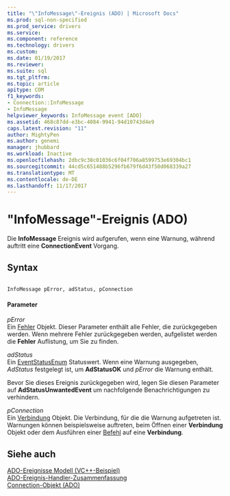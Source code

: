 ```yaml
---
title: "\"InfoMessage\"-Ereignis (ADO) | Microsoft Docs"
ms.prod: sql-non-specified
ms.prod_service: drivers
ms.service: 
ms.component: reference
ms.technology: drivers
ms.custom: 
ms.date: 01/19/2017
ms.reviewer: 
ms.suite: sql
ms.tgt_pltfrm: 
ms.topic: article
apitype: COM
f1_keywords:
- Connection::InfoMessage
- InfoMessage
helpviewer_keywords: InfoMessage event [ADO]
ms.assetid: 468c87dd-e3bc-4084-9941-94d10743d4e9
caps.latest.revision: "11"
author: MightyPen
ms.author: genemi
manager: jhubbard
ms.workload: Inactive
ms.openlocfilehash: 2dbc9c38c01036c6f04f706a8599753e69304bc1
ms.sourcegitcommit: 44cd5c651488b5296fb679f6d43f50d068339a27
ms.translationtype: MT
ms.contentlocale: de-DE
ms.lasthandoff: 11/17/2017
---
```

# <a name="infomessage-event-ado"></a>"InfoMessage"-Ereignis (ADO)
Die **InfoMessage** Ereignis wird aufgerufen, wenn eine Warnung, während auftritt eine **ConnectionEvent** Vorgang.  
  
## <a name="syntax"></a>Syntax  
  
```  
  
InfoMessage pError, adStatus, pConnection  
```  
  
#### <a name="parameters"></a>Parameter  
 *pError*  
 Ein [Fehler](../../../ado/reference/ado-api/error-object.md) Objekt. Dieser Parameter enthält alle Fehler, die zurückgegeben werden. Wenn mehrere Fehler zurückgegeben werden, aufgelistet werden die **Fehler** Auflistung, um Sie zu finden.  
  
 *adStatus*  
 Ein [EventStatusEnum](../../../ado/reference/ado-api/eventstatusenum.md) Statuswert. Wenn eine Warnung ausgegeben, *AdStatus* festgelegt ist, um **AdStatusOK** und *pError* die Warnung enthält.  
  
 Bevor Sie dieses Ereignis zurückgegeben wird, legen Sie diesen Parameter auf **AdStatusUnwantedEvent** um nachfolgende Benachrichtigungen zu verhindern.  
  
 *pConnection*  
 Ein [Verbindung](../../../ado/reference/ado-api/connection-object-ado.md) Objekt. Die Verbindung, für die die Warnung aufgetreten ist. Warnungen können beispielsweise auftreten, beim Öffnen einer **Verbindung** Objekt oder dem Ausführen einer [Befehl](../../../ado/reference/ado-api/command-object-ado.md) auf eine **Verbindung**.  
  
## <a name="see-also"></a>Siehe auch  
 [ADO-Ereignisse Modell (VC++-Beispiel)](../../../ado/reference/ado-api/ado-events-model-example-vc.md)   
 [ADO-Ereignis-Handler-Zusammenfassung](../../../ado/guide/data/ado-event-handler-summary.md)   
 [Connection-Objekt (ADO)](../../../ado/reference/ado-api/connection-object-ado.md)
